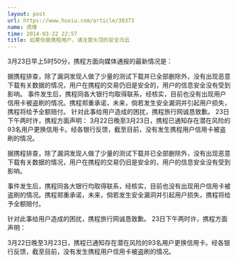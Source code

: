 ```yaml
---
layout: post
url: https://www.huxiu.com/article/30373
name: 虎嗅
time: 2014-03-22 22:57
title: 如果你是携程用户，请注意头顶的安全乌云
---
```

3月23日早上5时50分，携程方面向媒体通报的最新情况是：

据携程排查，除了漏洞发现人做了少量的测试下载并已全部删除外，没有出现恶意下载有关数据的情况，用户在携程的交易仍旧是安全的，用户的信息安全没有受到影响。 事件发生后，携程同各大银行均取得联系，经核实，目前也没有出现用户信用卡被盗刷的情况。携程郑重承诺，未来，倘若发生安全漏洞并引起用户损失，携程将给予全额赔付。 针对此事给用户造成的困扰，携程旅行网诚恳致歉。 23日下午两时许，携程方面声明： 3月22日晚至3月23日，携程已通知存在潜在风险的93名用户更换信用卡。经各银行反馈，截至目前，没有发生携程用户信用卡被盗刷的情况。

据携程排查，除了漏洞发现人做了少量的测试下载并已全部删除外，没有出现恶意下载有关数据的情况，用户在携程的交易仍旧是安全的，用户的信息安全没有受到影响。

事件发生后，携程同各大银行均取得联系，经核实，目前也没有出现用户信用卡被盗刷的情况。携程郑重承诺，未来，倘若发生安全漏洞并引起用户损失，携程将给予全额赔付。

针对此事给用户造成的困扰，携程旅行网诚恳致歉。 23日下午两时许，携程方面声明：

3月22日晚至3月23日，携程已通知存在潜在风险的93名用户更换信用卡。经各银行反馈，截至目前，没有发生携程用户信用卡被盗刷的情况。


